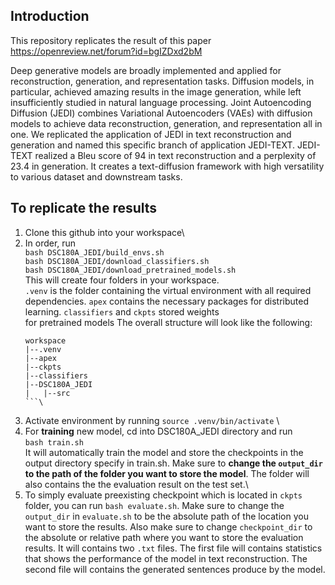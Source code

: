 ## Introduction

This repository replicates the result of this paper https://openreview.net/forum?id=bgIZDxd2bM

Deep generative models are broadly implemented and applied for reconstruction, generation, and representation tasks. Diffusion models, in particular, achieved amazing results in the image generation, while left insufficiently studied in natural language processing. Joint Autoencoding Diffusion (JEDI) combines Variational Autoencoders (VAEs) with diffusion models to achieve data reconstruction, generation, and representation all in one. We replicated the application of JEDI in text reconstruction and generation and named this specific branch of application JEDI-TEXT. JEDI-TEXT realized a Bleu score of 94 in text reconstruction and a perplexity of 23.4 in generation. It creates a text-diffusion framework with high versatility to various dataset and downstream tasks.

## To replicate the results
1) Clone this github into your workspace\
2) In order, run \
```bash DSC180A_JEDI/build_envs.sh``` \
```bash DSC180A_JEDI/download_classifiers.sh``` \
```bash DSC180A_JEDI/download_pretrained_models.sh```\
This will create four folders in your workspace. \
   ```.venv``` is the folder containing the virtual environment with all required dependencies. ```apex``` contains the necessary packages for distributed learning. ```classifiers``` and ```ckpts``` stored weights \
   for pretrained models
   The overall structure will look like the following:
   ```
   workspace
   |--.venv
   |--apex
   |--ckpts
   |--classifiers
   |--DSC180A_JEDI
   |   |--src
   ```\
3) Activate environment by running ```source .venv/bin/activate``` \
4) For __training__ new model, cd into DSC180A_JEDI directory and run \
```bash train.sh``` \
It will automatically train the model and store the checkpoints in the output directory specify in train.sh. Make sure to __change the ```output_dir``` to the  path of the folder you want to store the model__. The folder will also contains the the evaluation result on the test set.\
5) To simply evaluate preexisting checkpoint which is located in ```ckpts``` folder, you can run ```bash evaluate.sh```. Make sure to change the ```output_dir``` in ```evaluate.sh``` to be the absolute path of the location you want to store the results. Also make sure to change ```checkpoint_dir``` to the absolute or relative path where you want to store the evaluation results. It will contains two ```.txt``` files. The first file will contains statistics that shows the performance of the model in text reconstruction. The second file will contains the generated sentences produce by the model.
